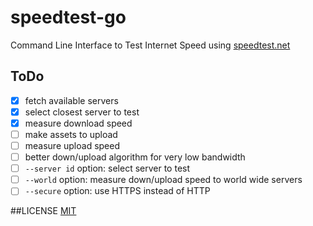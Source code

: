 # speedtest-go
Command Line Interface to Test Internet Speed using [speedtest.net](http://www.speedtest.net/)

## ToDo
* [x] fetch available servers
* [x] select closest server to test
* [x] measure download speed
* [ ] make assets to upload
* [ ] measure upload speed
* [ ] better down/upload algorithm for very low bandwidth
* [ ] `--server id` option: select server to test
* [ ] `--world` option: measure down/upload speed to world wide servers
* [ ] `--secure` option: use HTTPS instead of HTTP

##LICENSE
[MIT](https://github.com/showwin/speedtest-go/blob/master/LICENSE)
